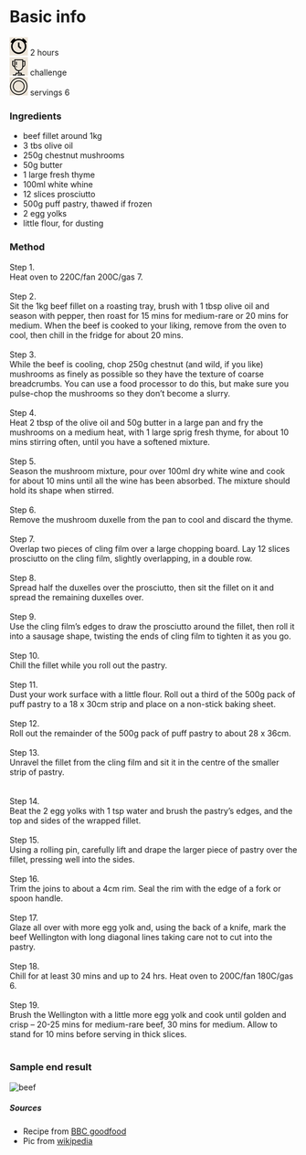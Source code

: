 # Basic info
<img src="/images/clock.png" alt="clock"> 2 hours 
<br />
<img src="./images/trophy.png" alt="trophy"> challenge 
<br />
<img src="./images/plate.png" alt="plate"> servings 6 <br />

### Ingredients
* beef fillet around 1kg
* 3 tbs olive oil
* 250g chestnut mushrooms
* 50g butter
* 1 large fresh thyme
* 100ml white whine
* 12 slices prosciutto
* 500g puff pastry, thawed if frozen
* 2 egg yolks
* little flour, for dusting

### Method
Step 1. <br /> Heat oven to 220C/fan 200C/gas 7.<br /><br /> 
Step 2. <br /> Sit the 1kg beef fillet on a roasting tray, brush with 1 tbsp olive oil and season with pepper, then roast for 15 mins for medium-rare or 20 mins for medium. When the beef is cooked to your liking, remove from the oven to cool, then chill in the fridge for about 20 mins.<br /><br /> 
Step 3. <br /> While the beef is cooling, chop 250g chestnut (and wild, if you like) mushrooms as finely as possible so they have the texture of coarse breadcrumbs. You can use a food processor to do this, but make sure you pulse-chop the mushrooms so they don’t become a slurry.<br /><br /> 
Step 4. <br /> Heat 2 tbsp of the olive oil and 50g butter in a large pan and fry the mushrooms on a medium heat, with 1 large sprig fresh thyme, for about 10 mins stirring often, until you have a softened mixture.<br /><br /> 
Step 5. <br /> Season the mushroom mixture, pour over 100ml dry white wine and cook for about 10 mins until all the wine has been absorbed. The mixture should hold its shape when stirred.<br /><br /> 
Step 6. <br /> Remove the mushroom duxelle from the pan to cool and discard the thyme.<br /><br /> 
Step 7. <br /> Overlap two pieces of cling film over a large chopping board. Lay 12 slices prosciutto on the cling film, slightly overlapping, in a double row.<br /><br /> 
Step 8. <br /> Spread half the duxelles over the prosciutto, then sit the fillet on it and spread the remaining duxelles over.<br /><br /> 
Step 9. <br /> Use the cling film’s edges to draw the prosciutto around the fillet, then roll it into a sausage shape, twisting the ends of cling film to tighten it as you go.<br /><br /> 
Step 10. <br /> Chill the fillet while you roll out the pastry.<br /> <br /> 
Step 11. <br /> Dust your work surface with a little flour. Roll out a third of the 500g pack of puff pastry to a 18 x 30cm strip and place on a non-stick baking sheet.<br /> <br /> 
Step 12. <br /> Roll out the remainder of the 500g pack of puff pastry to about 28 x 36cm.<br /> <br /> 
Step 13. <br /> Unravel the fillet from the cling film and sit it in the centre of the smaller strip of pastry.<br /><br />  
Step 14. <br /> Beat the 2 egg yolks with 1 tsp water and brush the pastry’s edges, and the top and sides of the wrapped fillet.<br /> <br /> 
Step 15. <br /> Using a rolling pin, carefully lift and drape the larger piece of pastry over the fillet, pressing well into the sides.<br /> <br /> 
Step 16. <br /> Trim the joins to about a 4cm rim. Seal the rim with the edge of a fork or spoon handle.<br /> <br /> 
Step 17. <br /> Glaze all over with more egg yolk and, using the back of a knife, mark the beef Wellington with long diagonal lines taking care not to cut into the pastry.<br /> <br /> 
Step 18. <br /> Chill for at least 30 mins and up to 24 hrs. Heat oven to 200C/fan 180C/gas 6.<br /> <br /> 
Step 19. <br /> Brush the Wellington with a little more egg yolk and cook until golden and crisp – 20-25 mins for medium-rare beef, 30 mins for medium. Allow to stand for 10 mins before serving in thick slices.<br /> <br /> 

### Sample end result
<img src="/images/beef.png" alt="beef">

##### Sources
* Recipe from [BBC goodfood](https://www.bbcgoodfood.com/recipes/beef-wellington)
* Pic from [wikipedia](https://en.wikipedia.org/wiki/Beef_Wellington)

